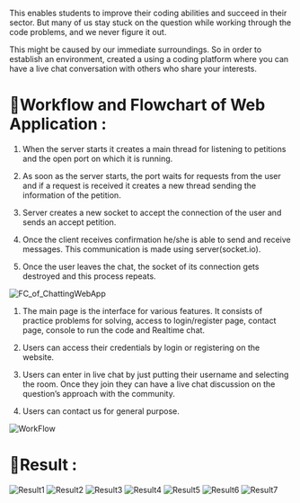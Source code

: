 This enables students to improve their coding abilities and succeed in their sector. 
But many of us stay stuck on the question while working through the code problems, 
and we never figure it out.

This might be caused by our immediate surroundings.
So in order to establish an environment,
created a using a coding platform where you can have a 
live chat conversation with others who share your interests.

# 📝Workflow and Flowchart of Web Application : 

1.	When the server starts it creates a main thread for listening to petitions and the open port on which it is running.

2.	As soon as the server starts, the port waits for requests from the user and if a request is received it creates a new thread sending the information of the petition.

4.	Server creates a new socket to accept the connection of the user and sends an accept petition.

4.	Once the client receives confirmation he/she is able to send and receive messages. This
communication is made using server(socket.io).
5.	Once the user leaves the chat, the socket of its connection gets destroyed and this process repeats. 

![FC_of_ChattingWebApp](https://user-images.githubusercontent.com/86736389/225015588-a9c58595-bc35-4699-bbaa-cedc40163bef.png)

1.	The main page is the interface for various features. It consists of practice problems for solving, access to login/register page, contact page, console to run the code and Realtime chat.

2.	Users can access their credentials by login or registering on the website.
3.	Users can enter in live chat by just putting their username and selecting the room. Once they join they can have a live chat discussion on the question’s approach with the community.
4.	Users can contact us for general purpose.

![WorkFlow](https://user-images.githubusercontent.com/86736389/225015291-11be6028-7fee-461f-b1e2-ed11b3bbad27.png)


# 📝Result :

![Result1](https://user-images.githubusercontent.com/86736389/225016051-66c12030-96ce-405c-9799-6c189388037b.jpg)
![Result2](https://user-images.githubusercontent.com/86736389/225016063-664b021a-cd36-462c-aff0-52051ef6c439.jpg)
![Result3](https://user-images.githubusercontent.com/86736389/225016065-e99cb012-0a6f-4e2a-88b8-d054f7708641.jpg)
![Result4](https://user-images.githubusercontent.com/86736389/225016072-a03e78bb-ef26-459c-b546-a44d3b508d91.jpg)
![Result5](https://user-images.githubusercontent.com/86736389/225016079-624972f1-187c-4640-a64a-07fbea52a02f.jpg)
![Result6](https://user-images.githubusercontent.com/86736389/225016082-c355c976-0362-44e6-9aef-f11a5ac20723.jpg)
![Result7](https://user-images.githubusercontent.com/86736389/225016085-31a88a5d-52c0-4543-91f9-d8b51486685d.jpg)



